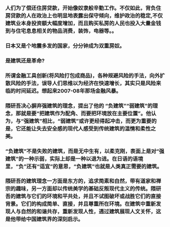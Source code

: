 <!-- 
.. link: 
.. description: 
.. tags: 读书
.. date: 2016/04/29 15:11:15
.. title: 《负建筑》有感
.. slug: fu-jian-zhu
-->


### 人们为了偿还住房贷款，开始像奴隶般辛勤工作。不仅如此，背负住房贷款的人在政治上也明显地表露出保守倾向，维护政治的稳定,不仅建筑业本身投资额大幅度增加，而且购买私房的人民也投入大量金钱到与住宅息息相关的物品消费，装饰，电器等。。

### 日本又是个地震多发的国家，分分钟成为双重房奴。

### 是建筑还是革命?


### 所谓金融工具创新(将风险打包成商品)，各种规避风险的手法，向外扩散风险的手法，误导人们思维以为经济在快速增长，其实只是风险来临的时间延迟。想起来2007-08年那场金融风暴。

### 隈研吾决心摒弃强建筑的理念，提出了他的 “负建筑”“弱建筑”的理念，那就是要“把建筑作为配角、而要把环境放在主要位置”。他认为，与“强建筑”相比，“弱建筑”或许更经得起冲击，而更为重要的是，它还能让失去安全感的现代人感受到传统建筑的温情和柔性之美。

### “负建筑”不是失败的建筑，而是无中生有，以柔克刚，表面上是对“强建筑”的一种示弱，实际上却是一种以退为进。在日语的语境里，“负”还有“适宜”的意思，“负建筑”也就是人类真正需要的建筑。

### 隈研吾的建筑理念一方面是东方的，追求简素和自然，带有道家和禅宗的趣味，另一方面却以传统美学的基础反叛现代主义的传统。隈研吾的建筑与它们的环境和平共处，并且不试图破坏或战胜它们的直接背景。它们的构成简单、直接，并且尊重所在环境。在建筑中重新发现人与自然的和谐共存，重新发现人性，透过建筑展现人文关怀，这是他带给中国建筑界的深刻启示。

